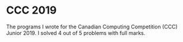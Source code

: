 # CCC 2019

The programs I wrote for the Canadian Computing Competition (CCC) Junior 2019.
I solved 4 out of 5 problems with full marks.
